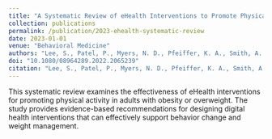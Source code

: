```yaml
---
title: "A Systematic Review of eHealth Interventions to Promote Physical Activity in Adults with Obesity or Overweight"
collection: publications
permalink: /publication/2023-ehealth-systematic-review
date: 2023-01-01
venue: "Behavioral Medicine"
authors: "Lee, S., Patel, P., Myers, N. D., Pfeiffer, K. A., Smith, A. L., & Kelly, K. S."
doi: "10.1080/08964289.2022.2065239"
citation: "Lee, S., Patel, P., Myers, N. D., Pfeiffer, K. A., Smith, A. L., & Kelly, K. S. (2023). A Systematic Review of eHealth Interventions to Promote Physical Activity in Adults with Obesity or Overweight. Behavioral Medicine, 49(3), 213-230."
---
```


This systematic review examines the effectiveness of eHealth interventions for promoting physical activity in adults with obesity or overweight. The study provides evidence-based recommendations for designing digital health interventions that can effectively support behavior change and weight management.